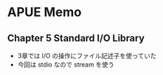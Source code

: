 

# APUE Memo

## Chapter 5 Standard I/O Library

* 3章では I/O の操作にファイル記述子を使っていた
* 今回は stdio なので stream を使う
<!--stackedit_data:
eyJoaXN0b3J5IjpbLTEwMzY2ODgzNjEsMTIwNzIxMjQ1OV19
-->